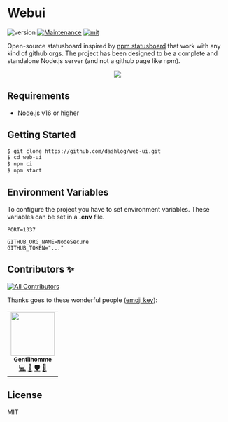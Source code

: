 # Webui
![version](https://img.shields.io/badge/dynamic/json.svg?url=https://raw.githubusercontent.com/dashlog/web-ui/master/package.json&query=$.version&label=Version)
[![Maintenance](https://img.shields.io/badge/Maintained%3F-yes-green.svg)](https://github.com/dashlog/web-ui/commit-activity)
[![mit](https://img.shields.io/github/license/Naereen/StrapDown.js.svg)](https://github.com/dashlog/web-ui/blob/master/LICENSE)

Open-source statusboard inspired by [npm statusboard](https://npm.github.io/statusboard/) that work with any kind of github orgs. The project has been designed to be a complete and standalone Node.js server (and not a github page like npm).

<p align="center">
    <img src="https://i.imgur.com/z8pb4DK.jpg">
</p>

## Requirements
- [Node.js](https://nodejs.org/en/) v16 or higher

## Getting Started

```bash
$ git clone https://github.com/dashlog/web-ui.git
$ cd web-ui
$ npm ci
$ npm start
```

## Environment Variables

To configure the project you have to set environment variables. These variables can be set in a **.env** file.
```
PORT=1337

GITHUB_ORG_NAME=NodeSecure
GITHUB_TOKEN="..."
```

## Contributors ✨

<!-- ALL-CONTRIBUTORS-BADGE:START - Do not remove or modify this section -->
[![All Contributors](https://img.shields.io/badge/all_contributors-1-orange.svg?style=flat-square)](#contributors-)
<!-- ALL-CONTRIBUTORS-BADGE:END -->

Thanks goes to these wonderful people ([emoji key](https://allcontributors.org/docs/en/emoji-key)):

<!-- ALL-CONTRIBUTORS-LIST:START - Do not remove or modify this section -->
<!-- prettier-ignore-start -->
<!-- markdownlint-disable -->
<table>
  <tr>
    <td align="center"><a href="https://www.linkedin.com/in/thomas-gentilhomme/"><img src="https://avatars.githubusercontent.com/u/4438263?v=4?s=100" width="100px;" alt=""/><br /><sub><b>Gentilhomme</b></sub></a><br /><a href="https://github.com/dashlog/web-ui/commits?author=fraxken" title="Code">💻</a> <a href="https://github.com/dashlog/web-ui/commits?author=fraxken" title="Documentation">📖</a> <a href="#security-fraxken" title="Security">🛡️</a> <a href="https://github.com/dashlog/web-ui/issues?q=author%3Afraxken" title="Bug reports">🐛</a></td>
  </tr>
</table>

<!-- markdownlint-restore -->
<!-- prettier-ignore-end -->

<!-- ALL-CONTRIBUTORS-LIST:END -->

## License
MIT
